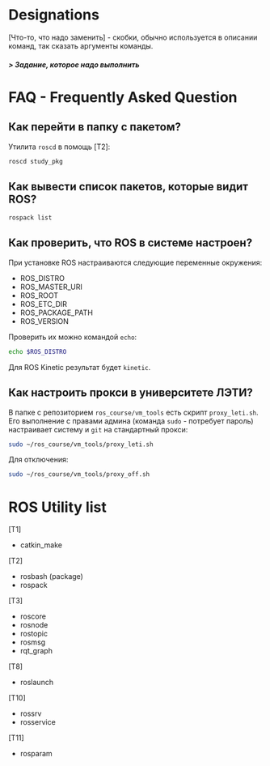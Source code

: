 # Designations

[Что-то, что надо заменить] - скобки, обычно используется в описании команд, так сказать аргументы команды.
##### > Задание, которое надо выполнить

# FAQ - Frequently Asked Question

## Как перейти в папку с пакетом?

Утилита `roscd` в помощь [T2]:
```bash
roscd study_pkg
```

## Как вывести список пакетов, которые видит ROS?

```bash
rospack list
```

## Как проверить, что ROS в системе настроен?

При установке ROS настраиваются следующие переменные окружения:
- ROS_DISTRO
- ROS_MASTER_URI
- ROS_ROOT
- ROS_ETC_DIR
- ROS_PACKAGE_PATH
- ROS_VERSION

Проверить их можно командой `echo`:
```bash
echo $ROS_DISTRO
```

Для ROS Kinetic результат будет `kinetic`.

## Как настроить прокси в университете ЛЭТИ?

В папке с репозиторием `ros_course/vm_tools` есть скрипт `proxy_leti.sh`. Его выполнение с правами админа (команда `sudo` - потребует пароль) настраивает систему и `git` на стандартный прокси:
```bash
sudo ~/ros_course/vm_tools/proxy_leti.sh
```

Для отключения:
```bash
sudo ~/ros_course/vm_tools/proxy_off.sh
```

# ROS Utility list

[T1]
- catkin_make

[T2]
- rosbash (package)
- rospack

[T3]
- roscore
- rosnode
- rostopic
- rosmsg
- rqt_graph

[T8]
- roslaunch

[T10]
- rossrv
- rosservice

[T11]
- rosparam

